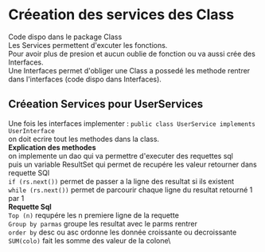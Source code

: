 # Créeation des services des Class
Code dispo dans le package Class\
Les Services permettent d'excuter les fonctions.\
Pour avoir plus de presion et aucun oublie de fonction ou va aussi crée des Interfaces.\
Une Interfaces permet d'obliger une Class a possedé les methode rentrer dans l'interfaces (code dispo dans Interfaces).
## Créeation Services pour UserServices
Une fois les interfaces implementer : `public class UserService implements UserInterface`\
on doit ecrire tout les methodes dans la class.\
**Explication des methodes**\
on implemente un dao qui va permettre d'executer des requettes sql\
puis un variable ResultSet qui permet de recupére les valeur retourner dans requette SQl\
`if (rs.next())` permet de passer a la ligne des resultat si ils existent\
`while (rs.next())` permet de parcourir chaque ligne du resultat retourné 1 par 1\
**Requette Sql**\
`Top (n)` requpére les n premiere ligne de la requette \
`Group by parmas` groupe les resultat avec le parms rentrer \
`order by` desc ou asc ordonne les donnée croissante ou decroissante \
`SUM(colo)` fait les somme des valeur de la colone\


